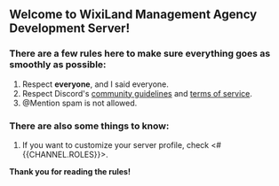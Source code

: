 ## Welcome to WixiLand Management Agency Development Server!

### There are a few rules here to make sure everything goes as smoothly as possible:
1. Respect **everyone**, and I said everyone.
2. Respect Discord's [community guidelines](<https://discord.com/guidelines>) and [terms of service](<https://discord.com/terms>).
3. \@Mention spam is not allowed.

### There are also some things to know:
1. If you want to customize your server profile, check <#{{CHANNEL.ROLES}}>.

**Thank you for reading the rules!**